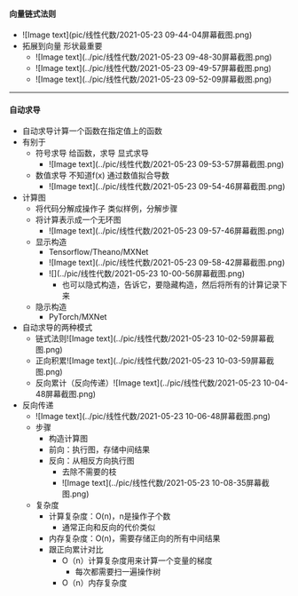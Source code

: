 #### 向量链式法则

* ![Image text](pic/线性代数/2021-05-23 09-44-04屏幕截图.png)
* 拓展到向量  形状最重要
  * ![Image text](../pic/线性代数/2021-05-23 09-48-30屏幕截图.png)
  * ![Image text](../pic/线性代数/2021-05-23 09-49-57屏幕截图.png)
  * ![Image text](../pic/线性代数/2021-05-23 09-52-09屏幕截图.png)

---

#### 自动求导

* 自动求导计算一个函数在指定值上的函数
* 有别于
  * 符号求导  给函数，求导  显式求导
    * ![Image text](../pic/线性代数/2021-05-23 09-53-57屏幕截图.png)
  * 数值求导   不知道f(x) 通过数值拟合导数
    * ![Image text](../pic/线性代数/2021-05-23 09-54-46屏幕截图.png)
* 计算图
  * 将代码分解成操作子    类似样例，分解步骤
  * 将计算表示成一个无环图
    * ![Image text](../pic/线性代数/2021-05-23 09-57-46屏幕截图.png)
  * 显示构造
    * Tensorflow/Theano/MXNet
    * ![Image text](../pic/线性代数/2021-05-23 09-58-42屏幕截图.png)
    * ![](../pic/线性代数/2021-05-23 10-00-56屏幕截图.png)
      * 也可以隐式构造，告诉它，要隐藏构造，然后将所有的计算记录下来
  * 隐示构造
    * PyTorch/MXNet
* 自动求导的两种模式
  * 链式法则![Image text](../pic/线性代数/2021-05-23 10-02-59屏幕截图.png)
  * 正向积累![Image text](../pic/线性代数/2021-05-23 10-03-59屏幕截图.png)
  * 反向累计（反向传递）![Image text](../pic/线性代数/2021-05-23 10-04-48屏幕截图.png)
* 反向传递
  * ![Image text](../pic/线性代数/2021-05-23 10-06-48屏幕截图.png)
  * 步骤
    * 构造计算图
    * 前向：执行图，存储中间结果
    * 反向：从相反方向执行图
      * 去除不需要的枝
      * ![Image text](../pic/线性代数/2021-05-23 10-08-35屏幕截图.png)
  * 复杂度
    * 计算复杂度：O(n)，n是操作子个数
      * 通常正向和反向的代价类似
    * 内存复杂度：O(n)，需要存储正向的所有中间结果
    * 跟正向累计对比
      * O（n）计算复杂度用来计算一个变量的梯度
        * 每次都需要扫一遍操作树
      * O（n）内存复杂度

